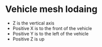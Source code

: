 # Vehicle mesh lodaing
- Z is the vertical axis
- Positive X is to the front of the vehicle
- Positive Y is to the left of the vehicle
- Positive Z is up